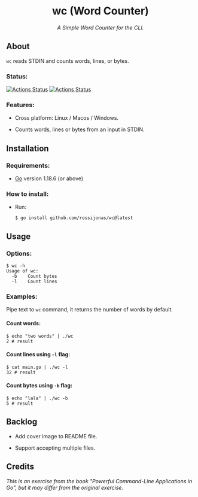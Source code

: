 <h1 align="center">wc (Word Counter)</h1>

*<p align="center">A Simple Word Counter for the CLI.</p>*

## About

`wc` reads STDIN and counts words, lines, or bytes.

### Status:

[![Actions Status](https://github.com/rossijonas/wc/workflows/Test/badge.svg)](https://github.com/rossijonas/wc/actions)
[![Actions Status](https://github.com/rossijonas/wc/workflows/Build/badge.svg)](https://github.com/rossijonas/wc/actions)

### Features:

- Cross platform:  Linux / Macos / Windows.

- Counts words, lines or bytes from an input in STDIN.

## Installation

### Requirements:

- [Go](https://go.dev/) version 1.18.6 (or above)

### How to install:

- Run: 

  ```
  $ go install github.com/rossijonas/wc@latest
  ```

## Usage

### Options:

```
$ wc -h
Usage of wc:
  -b    Count bytes
  -l    Count lines
```

### Examples:

Pipe text to `wc` command, it returns the number of words by default.

#### Count words:

```
$ echo "two words" | ./wc
2 # result
```

#### Count lines using `-l` flag:

```
$ cat main.go | ./wc -l
32 # result
```

#### Count bytes using `-b` flag:

```
$ echo "lala" | ./wc -b
5 # result
```

## Backlog

- Add cover image to README file.

- Support accepting multiple files.

## Credits

_This is an exercise from the book "Powerful Command-Line Applications in Go", but it may differ from the original exercise._
